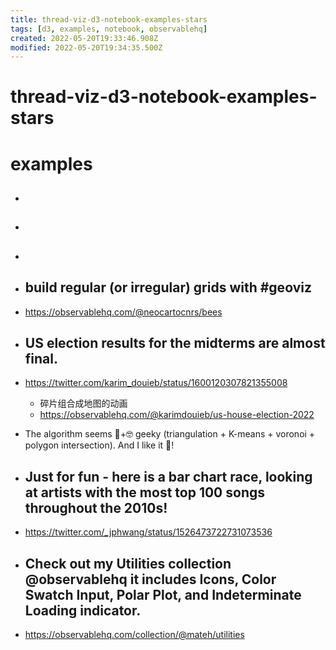 ```yaml
---
title: thread-viz-d3-notebook-examples-stars
tags: [d3, examples, notebook, observablehq]
created: 2022-05-20T19:33:46.908Z
modified: 2022-05-20T19:34:35.500Z
---
```


# thread-viz-d3-notebook-examples-stars

# examples

- ## 

- ## 

- ## 

- ## build regular (or irregular) grids with #geoviz
- https://observablehq.com/@neocartocnrs/bees

- ## US election results for the midterms are almost final. 
- https://twitter.com/karim_douieb/status/1600120307821355008
  - 碎片组合成地图的动画
  - https://observablehq.com/@karimdouieb/us-house-election-2022
- The algorithm seems 🤯+🤓 geeky (triangulation + K-means + voronoi + polygon intersection). And I like it 🤩!

- ## Just for fun - here is a bar chart race, looking at artists with the most top 100 songs throughout the 2010s!
- https://twitter.com/_jphwang/status/1526473722731073536

- ## Check out my Utilities collection @observablehq it includes Icons, Color Swatch Input, Polar Plot, and Indeterminate Loading indicator.
- https://observablehq.com/collection/@mateh/utilities
